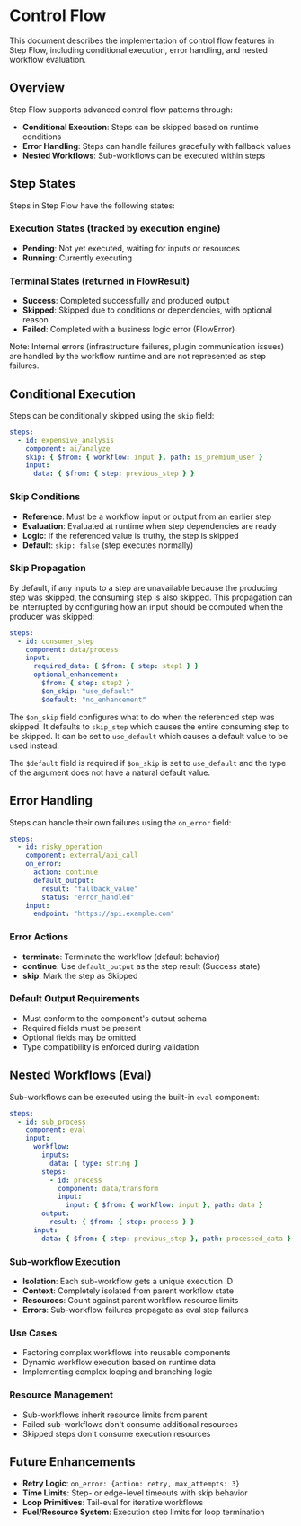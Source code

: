 # Control Flow

This document describes the implementation of control flow features in Step Flow, including conditional execution, error handling, and nested workflow evaluation.

## Overview

Step Flow supports advanced control flow patterns through:
- **Conditional Execution**: Steps can be skipped based on runtime conditions
- **Error Handling**: Steps can handle failures gracefully with fallback values
- **Nested Workflows**: Sub-workflows can be executed within steps

## Step States

Steps in Step Flow have the following states:

### Execution States (tracked by execution engine)
- **Pending**: Not yet executed, waiting for inputs or resources
- **Running**: Currently executing

### Terminal States (returned in FlowResult)
- **Success**: Completed successfully and produced output
- **Skipped**: Skipped due to conditions or dependencies, with optional reason
- **Failed**: Completed with a business logic error (FlowError)

Note: Internal errors (infrastructure failures, plugin communication issues) are handled by the workflow runtime and are not represented as step failures.

## Conditional Execution

Steps can be conditionally skipped using the `skip` field:

```yaml
steps:
  - id: expensive_analysis
    component: ai/analyze
    skip: { $from: { workflow: input }, path: is_premium_user }
    input:
      data: { $from: { step: previous_step } }
```

### Skip Conditions
- **Reference**: Must be a workflow input or output from an earlier step
- **Evaluation**: Evaluated at runtime when step dependencies are ready
- **Logic**: If the referenced value is truthy, the step is skipped
- **Default**: `skip: false` (step executes normally)

### Skip Propagation

By default, if any inputs to a step are unavailable because the producing step was skipped, the consuming step is also skipped.
This propagation can be interrupted by configuring how an input should be computed when the producer was skipped:

```yaml
steps:
  - id: consumer_step
    component: data/process
    input:
      required_data: { $from: { step: step1 } }
      optional_enhancement:
        $from: { step: step2 }
        $on_skip: "use_default"
        $default: "no_enhancement"
```

The `$on_skip` field configures what to do when the referenced step was skipped.
It defaults to `skip_step` which causes the entire consuming step to be skipped.
It can be set to `use_default` which causes a default value to be used instead.

The `$default` field is required if `$on_skip` is set to `use_default` and the type of the argument does not have a natural default value.

## Error Handling

Steps can handle their own failures using the `on_error` field:

```yaml
steps:
  - id: risky_operation
    component: external/api_call
    on_error:
      action: continue
      default_output:
        result: "fallback_value"
        status: "error_handled"
    input:
      endpoint: "https://api.example.com"
```

### Error Actions
- **terminate**: Terminate the workflow (default behavior)
- **continue**: Use `default_output` as the step result (Success state)
- **skip**: Mark the step as Skipped

### Default Output Requirements
- Must conform to the component's output schema
- Required fields must be present
- Optional fields may be omitted
- Type compatibility is enforced during validation

## Nested Workflows (Eval)

Sub-workflows can be executed using the built-in `eval` component:

```yaml
steps:
  - id: sub_process
    component: eval
    input:
      workflow:
        inputs:
          data: { type: string }
        steps:
          - id: process
            component: data/transform
            input:
              input: { $from: { workflow: input }, path: data }
        output:
          result: { $from: { step: process } }
      input:
        data: { $from: { step: previous_step }, path: processed_data }
```

### Sub-workflow Execution
- **Isolation**: Each sub-workflow gets a unique execution ID
- **Context**: Completely isolated from parent workflow state
- **Resources**: Count against parent workflow resource limits
- **Errors**: Sub-workflow failures propagate as eval step failures

### Use Cases
- Factoring complex workflows into reusable components
- Dynamic workflow execution based on runtime data
- Implementing complex looping and branching logic

### Resource Management
- Sub-workflows inherit resource limits from parent
- Failed sub-workflows don't consume additional resources
- Skipped steps don't consume execution resources

## Future Enhancements

- **Retry Logic**: `on_error: {action: retry, max_attempts: 3}`
- **Time Limits**: Step- or edge-level timeouts with skip behavior
- **Loop Primitives**: Tail-eval for iterative workflows
- **Fuel/Resource System**: Execution step limits for loop termination